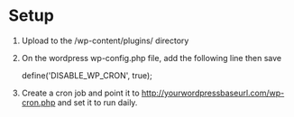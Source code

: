 # Setup

1) Upload to the /wp-content/plugins/ directory

2) On the wordpress wp-config.php file, add the following line then save

    define('DISABLE_WP_CRON', true);
    
3) Create a cron job and point it to http://yourwordpressbaseurl.com/wp-cron.php and set it to run daily.

